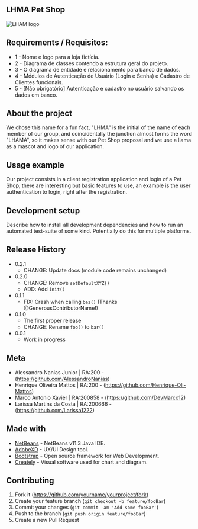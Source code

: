 ## LHMA Pet Shop

![LHAM logo](https://user-images.githubusercontent.com/63882166/97498786-8cc69c00-194b-11eb-8768-b529cb6742dd.png)

## Requirements / Requisitos:

* 1 - Nome e logo para a loja fictícia. 
* 2 - Diagrama de classes contendo a estrutura geral do projeto. 
* 3 - O diagrama de entidade e relacionamento para banco de dados. 
* 4 - Módulos de Autenticação de Usuário (Login e Senha) e Cadastro de Clientes funcionais.
* 5 - [Não obrigatório] Autenticação e cadastro no usuário salvando os dados em banco.

## About the project

We chose this name for a fun fact, "LHMA" is the initial of the name of each member of our group, and coincidentally the junction almost forms the word "LHAMA", so it makes sense with our Pet Shop proposal and we use a llama as a mascot and logo of our application.

## Usage example

Our project consists in a client registration application and login of a Pet Shop, there are interesting but basic features to use, an example is the user authentication to login, right after the registration.

## Development setup

Describe how to install all development dependencies and how to run an automated test-suite of some kind. Potentially do this for multiple platforms.



## Release History

* 0.2.1
    * CHANGE: Update docs (module code remains unchanged)
* 0.2.0
    * CHANGE: Remove `setDefaultXYZ()`
    * ADD: Add `init()`
* 0.1.1
    * FIX: Crash when calling `baz()` (Thanks @GenerousContributorName!)
* 0.1.0
    * The first proper release
    * CHANGE: Rename `foo()` to `bar()`
* 0.0.1
    * Work in progress

## Meta

* Alessandro Nanias Junior | RA:200 - (https://github.com/AlessandroNanias)
* Henrique Oliveira Mattos | RA:200 - (https://github.com/Henrique-Oli-Mattos)
* Marco Antonio Xavier | RA:200858 - (https://github.com/DevMarco12)
* Larissa Martins da Costa | RA:200666 - (https://github.com/Larissa1222)

## Made with
* [NetBeans](https://netbeans.org/) - NetBeans v11.3 Java IDE.
* [AdobeXD](https://www.adobe.com/br/products/xd.html) - UX/UI Design tool.
* [Bootstrap](https://getbootstrap.com/) - Open source framework for Web Development.
* [Creately](https://creately.com/) - Visual software used for chart and diagram.

## Contributing

1. Fork it (<https://github.com/yourname/yourproject/fork>)
2. Create your feature branch (`git checkout -b feature/fooBar`)
3. Commit your changes (`git commit -am 'Add some fooBar'`)
4. Push to the branch (`git push origin feature/fooBar`)
5. Create a new Pull Request
